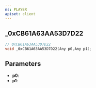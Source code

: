 ```yaml
---
ns: PLAYER
apiset: client
---
```

## _0xCB61A63AA53D7D22

```c
// 0xCB61A63AA53D7D22
void _0xCB61A63AA53D7D22(Any p0,Any p1);
```


## Parameters
* **p0**:
* **p1**: